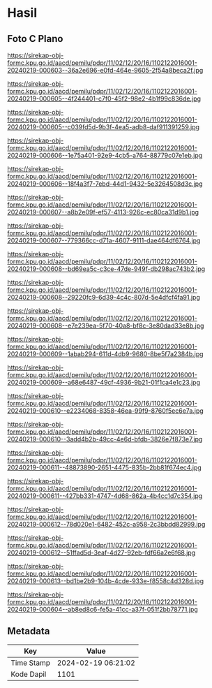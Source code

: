 # Hasil

## Foto C Plano

https://sirekap-obj-formc.kpu.go.id/aacd/pemilu/pdpr/11/02/12/20/16/1102122016001-20240219-000603--36a2e696-e0fd-464e-9605-2f54a8beca2f.jpg

https://sirekap-obj-formc.kpu.go.id/aacd/pemilu/pdpr/11/02/12/20/16/1102122016001-20240219-000605--4f244401-c7f0-45f2-98e2-4b1f99c836de.jpg

https://sirekap-obj-formc.kpu.go.id/aacd/pemilu/pdpr/11/02/12/20/16/1102122016001-20240219-000605--c039fd5d-9b3f-4ea5-adb8-daf911391259.jpg

https://sirekap-obj-formc.kpu.go.id/aacd/pemilu/pdpr/11/02/12/20/16/1102122016001-20240219-000606--1e75a401-92e9-4cb5-a764-88779c07e1eb.jpg

https://sirekap-obj-formc.kpu.go.id/aacd/pemilu/pdpr/11/02/12/20/16/1102122016001-20240219-000606--18f4a3f7-7ebd-44d1-9432-5e3264508d3c.jpg

https://sirekap-obj-formc.kpu.go.id/aacd/pemilu/pdpr/11/02/12/20/16/1102122016001-20240219-000607--a8b2e09f-ef57-4113-926c-ec80ca31d9b1.jpg

https://sirekap-obj-formc.kpu.go.id/aacd/pemilu/pdpr/11/02/12/20/16/1102122016001-20240219-000607--779366cc-d71a-4607-9111-dae464df6764.jpg

https://sirekap-obj-formc.kpu.go.id/aacd/pemilu/pdpr/11/02/12/20/16/1102122016001-20240219-000608--bd69ea5c-c3ce-47de-949f-db298ac743b2.jpg

https://sirekap-obj-formc.kpu.go.id/aacd/pemilu/pdpr/11/02/12/20/16/1102122016001-20240219-000608--29220fc9-6d39-4c4c-807d-5e4dfcf4fa91.jpg

https://sirekap-obj-formc.kpu.go.id/aacd/pemilu/pdpr/11/02/12/20/16/1102122016001-20240219-000608--e7e239ea-5f70-40a8-bf8c-3e80dad33e8b.jpg

https://sirekap-obj-formc.kpu.go.id/aacd/pemilu/pdpr/11/02/12/20/16/1102122016001-20240219-000609--1abab294-611d-4db9-9680-8be5f7a2384b.jpg

https://sirekap-obj-formc.kpu.go.id/aacd/pemilu/pdpr/11/02/12/20/16/1102122016001-20240219-000609--a68e6487-49cf-4936-9b21-01f1ca4e1c23.jpg

https://sirekap-obj-formc.kpu.go.id/aacd/pemilu/pdpr/11/02/12/20/16/1102122016001-20240219-000610--e2234068-8358-46ea-99f9-8760f5ec6e7a.jpg

https://sirekap-obj-formc.kpu.go.id/aacd/pemilu/pdpr/11/02/12/20/16/1102122016001-20240219-000610--3add4b2b-49cc-4e6d-bfdb-3826e7f873e7.jpg

https://sirekap-obj-formc.kpu.go.id/aacd/pemilu/pdpr/11/02/12/20/16/1102122016001-20240219-000611--48873890-2651-4475-835b-2bb81f674ec4.jpg

https://sirekap-obj-formc.kpu.go.id/aacd/pemilu/pdpr/11/02/12/20/16/1102122016001-20240219-000611--427bb331-4747-4d68-862a-4b4cc1d7c354.jpg

https://sirekap-obj-formc.kpu.go.id/aacd/pemilu/pdpr/11/02/12/20/16/1102122016001-20240219-000612--78d020e1-6482-452c-a958-2c3bbdd82999.jpg

https://sirekap-obj-formc.kpu.go.id/aacd/pemilu/pdpr/11/02/12/20/16/1102122016001-20240219-000612--51ffad5d-3eaf-4d27-92eb-fdf66a2e6f68.jpg

https://sirekap-obj-formc.kpu.go.id/aacd/pemilu/pdpr/11/02/12/20/16/1102122016001-20240219-000613--bd1be2b9-104b-4cde-933e-f8558c4d328d.jpg

https://sirekap-obj-formc.kpu.go.id/aacd/pemilu/pdpr/11/02/12/20/16/1102122016001-20240219-000604--ab8ed8c6-fe5a-41cc-a37f-051f2bb78771.jpg


## Metadata

| Key        | Value               |
| ---------- | ------------------- |
| Time Stamp | 2024-02-19 06:21:02 |
| Kode Dapil | 1101                |



